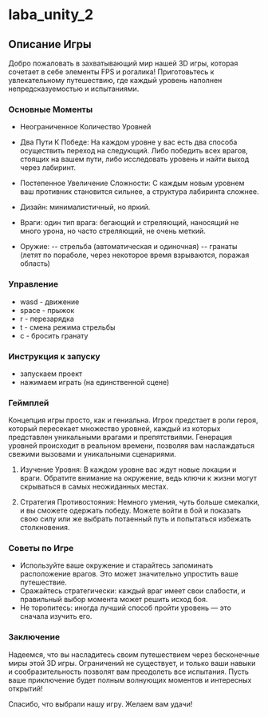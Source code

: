 # laba_unity_2

## Описание Игры

Добро пожаловать в захватывающий мир нашей 3D игры, которая сочетает в себе элементы FPS и рогалика! Приготовьтесь к увлекательному путешествию, где каждый уровень наполнен непредсказуемостью и испытаниями.

### Основные Моменты

- Неограниченное Количество Уровней

- Два Пути К Победе: На каждом уровне у вас есть два способа осуществить переход на следующий. Либо победить всех врагов, стоящих на вашем пути, либо исследовать уровень и найти выход через лабиринт.

- Постепенное Увеличение Сложности: С каждым новым уровнем ваш противник становится сильнее, а структура лабиринта сложнее.

- Дизайн: минималистичный, но яркий.

- Враги: один тип врага: бегающий и стреляющий, наносящий не много урона, но часто стреляющий, не очень меткий.

- Оружие: -- стрельба (автоматическая и одиночная)
          -- гранаты (летят по пораболе, через некоторое время взрываются, поражая область)

### Управление

- wasd - движение
- space - прыжок
- r - перезарядка
- t - смена режима стрельбы
- с - бросить гранату

### Инструкция к запуску

- запускаем проект
- нажимаем играть (на единственной сцене)

### Геймплей

Концепция игры просто, как и гениальна. Игрок предстает в роли героя, который пересекает множество уровней, каждый из которых представлен уникальными врагами и препятствиями. Генерация уровней происходит в реальном времени, позволяя вам наслаждаться свежими вызовами и уникальными сценариями.

1. Изучение Уровня: В каждом уровне вас ждут новые локации и враги. Обратите внимание на окружение, ведь ключи к жизни могут скрываться в самых неожиданных местах.

2. Стратегия Противостояния: Немного умения, чуть больше смекалки, и вы сможете одержать победу. Можете войти в бой и показать свою силу или же выбрать потаенный путь и попытаться избежать столкновения.


### Советы по Игрe

- Используйте ваше окружение и старайтесь запоминать расположение врагов. Это может значительно упростить ваше путешествие.
- Сражайтесь стратегически: каждый враг имеет свои слабости, и правильный выбор момента может решить исход боя.
- Не торопитесь: иногда лучший способ пройти уровень — это сначала изучить его.

### Заключение

Надеемся, что вы насладитесь своим путешествием через бесконечные миры этой 3D игры. Ограничений не существует, и только ваши навыки и сообразительность позволят вам преодолеть все испытания. Пусть ваше приключение будет полным волнующих моментов и интересных открытий!

Спасибо, что выбрали нашу игру. Желаем вам удачи!
